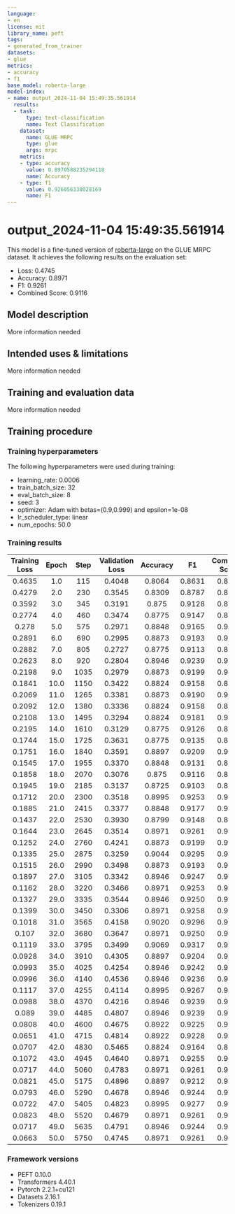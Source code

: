 ```yaml
---
language:
- en
license: mit
library_name: peft
tags:
- generated_from_trainer
datasets:
- glue
metrics:
- accuracy
- f1
base_model: roberta-large
model-index:
- name: output_2024-11-04 15:49:35.561914
  results:
  - task:
      type: text-classification
      name: Text Classification
    dataset:
      name: GLUE MRPC
      type: glue
      args: mrpc
    metrics:
    - type: accuracy
      value: 0.8970588235294118
      name: Accuracy
    - type: f1
      value: 0.926056338028169
      name: F1
---
```


<!-- This model card has been generated automatically according to the information the Trainer had access to. You
should probably proofread and complete it, then remove this comment. -->

# output_2024-11-04 15:49:35.561914

This model is a fine-tuned version of [roberta-large](https://huggingface.co/roberta-large) on the GLUE MRPC dataset.
It achieves the following results on the evaluation set:
- Loss: 0.4745
- Accuracy: 0.8971
- F1: 0.9261
- Combined Score: 0.9116

## Model description

More information needed

## Intended uses & limitations

More information needed

## Training and evaluation data

More information needed

## Training procedure

### Training hyperparameters

The following hyperparameters were used during training:
- learning_rate: 0.0006
- train_batch_size: 32
- eval_batch_size: 8
- seed: 3
- optimizer: Adam with betas=(0.9,0.999) and epsilon=1e-08
- lr_scheduler_type: linear
- num_epochs: 50.0

### Training results

| Training Loss | Epoch | Step | Validation Loss | Accuracy | F1     | Combined Score |
|:-------------:|:-----:|:----:|:---------------:|:--------:|:------:|:--------------:|
| 0.4635        | 1.0   | 115  | 0.4048          | 0.8064   | 0.8631 | 0.8347         |
| 0.4279        | 2.0   | 230  | 0.3545          | 0.8309   | 0.8787 | 0.8548         |
| 0.3592        | 3.0   | 345  | 0.3191          | 0.875    | 0.9128 | 0.8939         |
| 0.2774        | 4.0   | 460  | 0.3474          | 0.8775   | 0.9147 | 0.8961         |
| 0.278         | 5.0   | 575  | 0.2971          | 0.8848   | 0.9165 | 0.9007         |
| 0.2891        | 6.0   | 690  | 0.2995          | 0.8873   | 0.9193 | 0.9033         |
| 0.2882        | 7.0   | 805  | 0.2727          | 0.8775   | 0.9113 | 0.8944         |
| 0.2623        | 8.0   | 920  | 0.2804          | 0.8946   | 0.9239 | 0.9093         |
| 0.2198        | 9.0   | 1035 | 0.2979          | 0.8873   | 0.9199 | 0.9036         |
| 0.1841        | 10.0  | 1150 | 0.3422          | 0.8824   | 0.9158 | 0.8991         |
| 0.2069        | 11.0  | 1265 | 0.3381          | 0.8873   | 0.9190 | 0.9031         |
| 0.2092        | 12.0  | 1380 | 0.3336          | 0.8824   | 0.9158 | 0.8991         |
| 0.2108        | 13.0  | 1495 | 0.3294          | 0.8824   | 0.9181 | 0.9002         |
| 0.2195        | 14.0  | 1610 | 0.3129          | 0.8775   | 0.9126 | 0.8950         |
| 0.1744        | 15.0  | 1725 | 0.3631          | 0.8775   | 0.9135 | 0.8955         |
| 0.1751        | 16.0  | 1840 | 0.3591          | 0.8897   | 0.9209 | 0.9053         |
| 0.1545        | 17.0  | 1955 | 0.3370          | 0.8848   | 0.9131 | 0.8990         |
| 0.1858        | 18.0  | 2070 | 0.3076          | 0.875    | 0.9116 | 0.8933         |
| 0.1945        | 19.0  | 2185 | 0.3137          | 0.8725   | 0.9103 | 0.8914         |
| 0.1712        | 20.0  | 2300 | 0.3518          | 0.8995   | 0.9253 | 0.9124         |
| 0.1885        | 21.0  | 2415 | 0.3377          | 0.8848   | 0.9177 | 0.9012         |
| 0.1437        | 22.0  | 2530 | 0.3930          | 0.8799   | 0.9148 | 0.8973         |
| 0.1644        | 23.0  | 2645 | 0.3514          | 0.8971   | 0.9261 | 0.9116         |
| 0.1252        | 24.0  | 2760 | 0.4241          | 0.8873   | 0.9199 | 0.9036         |
| 0.1335        | 25.0  | 2875 | 0.3259          | 0.9044   | 0.9295 | 0.9169         |
| 0.1515        | 26.0  | 2990 | 0.3498          | 0.8873   | 0.9193 | 0.9033         |
| 0.1897        | 27.0  | 3105 | 0.3342          | 0.8946   | 0.9247 | 0.9097         |
| 0.1162        | 28.0  | 3220 | 0.3466          | 0.8971   | 0.9253 | 0.9112         |
| 0.1327        | 29.0  | 3335 | 0.3544          | 0.8946   | 0.9250 | 0.9098         |
| 0.1399        | 30.0  | 3450 | 0.3306          | 0.8971   | 0.9258 | 0.9114         |
| 0.1018        | 31.0  | 3565 | 0.4158          | 0.9020   | 0.9296 | 0.9158         |
| 0.107         | 32.0  | 3680 | 0.3647          | 0.8971   | 0.9250 | 0.9110         |
| 0.1119        | 33.0  | 3795 | 0.3499          | 0.9069   | 0.9317 | 0.9193         |
| 0.0928        | 34.0  | 3910 | 0.4305          | 0.8897   | 0.9204 | 0.9050         |
| 0.0993        | 35.0  | 4025 | 0.4254          | 0.8946   | 0.9242 | 0.9094         |
| 0.0996        | 36.0  | 4140 | 0.4536          | 0.8946   | 0.9236 | 0.9091         |
| 0.1117        | 37.0  | 4255 | 0.4114          | 0.8995   | 0.9267 | 0.9131         |
| 0.0988        | 38.0  | 4370 | 0.4216          | 0.8946   | 0.9239 | 0.9093         |
| 0.089         | 39.0  | 4485 | 0.4807          | 0.8946   | 0.9239 | 0.9093         |
| 0.0808        | 40.0  | 4600 | 0.4675          | 0.8922   | 0.9225 | 0.9073         |
| 0.0651        | 41.0  | 4715 | 0.4814          | 0.8922   | 0.9228 | 0.9075         |
| 0.0707        | 42.0  | 4830 | 0.5465          | 0.8824   | 0.9164 | 0.8994         |
| 0.1072        | 43.0  | 4945 | 0.4640          | 0.8971   | 0.9255 | 0.9113         |
| 0.0717        | 44.0  | 5060 | 0.4783          | 0.8971   | 0.9261 | 0.9116         |
| 0.0821        | 45.0  | 5175 | 0.4896          | 0.8897   | 0.9212 | 0.9054         |
| 0.0793        | 46.0  | 5290 | 0.4678          | 0.8946   | 0.9244 | 0.9095         |
| 0.0722        | 47.0  | 5405 | 0.4823          | 0.8995   | 0.9277 | 0.9136         |
| 0.0823        | 48.0  | 5520 | 0.4679          | 0.8971   | 0.9261 | 0.9116         |
| 0.0717        | 49.0  | 5635 | 0.4791          | 0.8946   | 0.9244 | 0.9095         |
| 0.0663        | 50.0  | 5750 | 0.4745          | 0.8971   | 0.9261 | 0.9116         |


### Framework versions

- PEFT 0.10.0
- Transformers 4.40.1
- Pytorch 2.2.1+cu121
- Datasets 2.16.1
- Tokenizers 0.19.1
